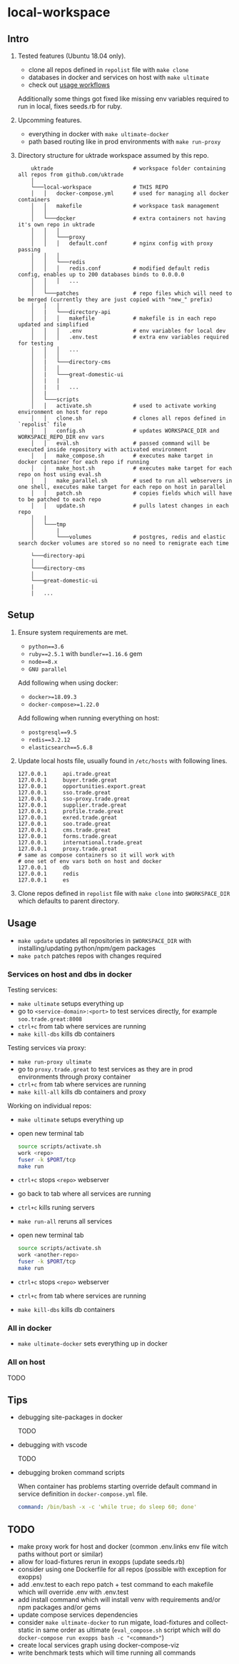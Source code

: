 # local-workspace

## Intro

1. Tested features (Ubuntu 18.04 only).
    * clone all repos defined in `repolist` file with `make clone`
    * databases in docker and services on host with `make ultimate`
    * check out [usage workflows](#usage)

    Additionally some things got fixed like missing env variables required to run in local, fixes seeds.rb for ruby.

2. Upcomming features.

    * everything in docker with `make ultimate-docker`
    * path based routing like in prod environments with `make run-proxy`

3. Directory structure for uktrade workspace assumed by this repo.

    ```text
        uktrade                         # workspace folder containing all repos from github.com/uktrade
        │
        └───local-workspace             # THIS REPO
        │   │   docker-compose.yml      # used for managing all docker containers
        │   │   makefile                # workspace task management
        │   │
        │   └───docker                  # extra containers not having it's own repo in uktrade
        │   │   │
        │   │   └───proxy
        │   │   │   default.conf        # nginx config with proxy passing
        │   │   │
        │   │   └───redis
        │   │   │   redis.conf          # modified default redis config, enables up to 200 databases binds to 0.0.0.0
        │   │   │   ...
        │   │
        │   └───patches                 # repo files which will need to be merged (currently they are just copied with "new_" prefix)
        │   │   │
        │   |   └───directory-api
        │   │   │   makefile            # makefile is in each repo updated and simplified
        │   │   │   .env                # env variables for local dev
        │   │   │   .env.test           # extra env variables required for testing
        │   │   │   ...
        │   │   │
        │   |   └───directory-cms
        │   │   │
        │   |   └───great-domestic-ui
        │   |   |
        │   |   |   ...
        │   |
        │   └───scripts
        │   │   activate.sh             # used to activate working environment on host for repo
        │   │   clone.sh                # clones all repos defined in `repolist` file
        │   │   config.sh               # updates WORKSPACE_DIR and WORKSPACE_REPO_DIR env vars
        │   │   eval.sh                 # passed command will be executed inside repository with activated environment
        │   │   make_compose.sh         # executes make target in docker container for each repo if running
        │   │   make_host.sh            # executes make target for each repo on host using eval.sh
        │   │   make_parallel.sh        # used to run all webservers in one shell, executes make target for each repo on host in parallel
        │   │   patch.sh                # copies fields which will have to be patched to each repo
        │   │   update.sh               # pulls latest changes in each repo
        │   |
        │   └───tmp
        │       |
        │       └───volumes             # postgres, redis and elastic search docker volumes are stored so no need to remigrate each time

        └───directory-api
        │
        └───directory-cms
        │
        └───great-domestic-ui
        |
        |   ...
    ```

## Setup

1. Ensure system requirements are met.
    * `python==3.6`
    * `ruby==2.5.1` with `bundler==1.16.6` gem
    * `node==8.x`
    * `GNU parallel`

    Add following when using docker:
    * `docker>=18.09.3`
    * `docker-compose>=1.22.0`

    Add following when running everything on host:
    * `postgresql==9.5`
    * `redis==3.2.12`
    * `elasticsearch==5.6.8`

2. Update local hosts file, usually found in `/etc/hosts` with following lines.

    ```Text
    127.0.0.1     api.trade.great
    127.0.0.1     buyer.trade.great
    127.0.0.1     opportunities.export.great
    127.0.0.1     sso.trade.great
    127.0.0.1     sso-proxy.trade.great
    127.0.0.1     supplier.trade.great
    127.0.0.1     profile.trade.great
    127.0.0.1     exred.trade.great
    127.0.0.1     soo.trade.great
    127.0.0.1     cms.trade.great
    127.0.0.1     forms.trade.great
    127.0.0.1     international.trade.great
    127.0.0.1     proxy.trade.great
    # same as compose containers so it will work with
    # one set of env vars both on host and docker
    127.0.0.1     db
    127.0.0.1     redis
    127.0.0.1     es
    ```

3. Clone repos defined in `repolist` file with `make clone` into `$WORKSPACE_DIR` which defaults to parent directory.

## Usage

* `make update` updates all repositories in `$WORKSPACE_DIR` with installing/updating python/npm/gem packages
* `make patch` patches repos with changes required

### Services on host and dbs in docker

Testing services:

* `make ultimate` setups everything up
* go to `<service-domain>:<port>` to test services directly, for example `soo.trade.great:8008`
* `ctrl+c` from tab where services are running
* `make kill-dbs` kills db containers

Testing services via proxy:

* `make run-proxy ultimate`
* go to `proxy.trade.great` to test services as they are in prod environments through proxy container
* `ctrl+c` from tab where services are running
* `make kill-all` kills db containers and proxy

Working on individual repos:

* `make ultimate` setups everything up
* open new terminal tab

    ```bash
    source scripts/activate.sh
    work <repo>
    fuser -k $PORT/tcp
    make run
    ```

* `ctrl+c` stops `<repo>` webserver
* go back to tab where all services are running
* `ctrl+c` kills runing servers
* `make run-all` reruns all services
* open new terminal tab

    ```bash
    source scripts/activate.sh
    work <another-repo>
    fuser -k $PORT/tcp
    make run
    ```

* `ctrl+c` stops `<repo>` webserver
* `ctrl+c` from tab where services are running
* `make kill-dbs` kills db containers

### All in docker

* `make ultimate-docker` sets everything up in docker

### All on host

TODO

## Tips

* debugging site-packages in docker

    TODO

* debugging with vscode

    TODO

* debugging broken command scripts

    When container has problems starting override default command in service definition in `docker-compose.yml` file.

    ```yml
    command: /bin/bash -x -c 'while true; do sleep 60; done'
    ```

## TODO

* make proxy work for host and docker (common .env.links env file witch paths without port or similar)
* allow for load-fixtures rerun in exopps (update seeds.rb)
* consider using one Dockerfile for all repos (possible with exception for exopps)
* add .env.test to each repo patch + test command to each makefile which will override .env with .env.test
* add install command which will install venv with requirements and/or npm packages and/or gems
* update compose services dependencies
* consider `make ultimate-docker` to run migate, load-fixtures and collect-static in same order as ultimate (`eval_compose.sh` script which will do `docker-compose run exopps bash -c "<command>"`)
* create local services graph using docker-compose-viz
* write benchmark tests which will time running all commands